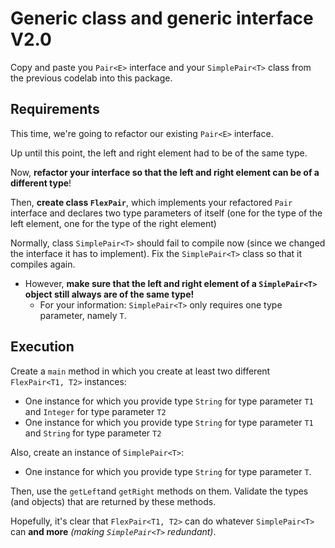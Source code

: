 # Generic class and generic interface V2.0

Copy and paste you `Pair<E>` interface and your `SimplePair<T>` class from the previous codelab into this package.

## Requirements

This time, we're going to refactor our existing `Pair<E>` interface.

Up until this point, the left and right element had to be of the same type.

Now, **refactor your interface so that the left and right element can be of a different type**!

Then, **create class `FlexPair`**, which implements your refactored `Pair` interface and declares two type parameters of itself (one for the type of the left element, one for the type of the right element)

Normally, class `SimplePair<T>` should fail to compile now (since we changed the interface it has to implement). 
Fix the `SimplePair<T>` class so that it compiles again.
- However, **make sure that the left and right element of a `SimplePair<T>` object still always are of the same type!**
    - For your information: `SimplePair<T>` only requires one type parameter, namely `T`.

## Execution

Create a `main` method in which you create at least two different `FlexPair<T1, T2>` instances:
 - One instance for which you provide type `String` for type parameter `T1` and `Integer` for type parameter `T2`
 - One instance for which you provide type `String` for type parameter `T1` and `String` for type parameter `T2`
 
 Also, create an instance of `SimplePair<T>`:
 - One instance for which you provide type `String` for type parameter `T`.
 
 Then, use the `getLeft`and `getRight` methods on them. Validate the types (and objects) that are returned by these methods.
 
 Hopefully, it's clear that `FlexPair<T1, T2>` can do whatever `SimplePair<T>` can **and more** *(making `SimplePair<T>` redundant)*.